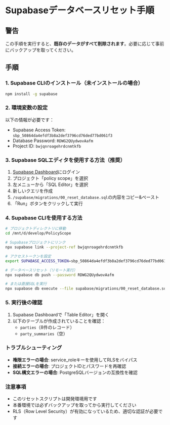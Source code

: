 # Supabaseデータベースリセット手順

## 警告
この手順を実行すると、**既存のデータがすべて削除されます**。必要に応じて事前にバックアップを取ってください。

## 手順

### 1. Supabase CLIのインストール（未インストールの場合）
```bash
npm install -g supabase
```

### 2. 環境変数の設定
以下の情報が必要です：
- Supabase Access Token: `sbp_50864da4efdf3b8a2def3796cd76ded77bd061f3`
- Database Password: `RDWG2QUydwovAafm`
- Project ID: `bwjqnroagehrdcnmtkfb`

### 3. Supabase SQLエディタを使用する方法（推奨）

1. [Supabase Dashboard](https://app.supabase.com)にログイン
2. プロジェクト「policy scope」を選択
3. 左メニューから「SQL Editor」を選択
4. 新しいクエリを作成
5. `/supabase/migrations/00_reset_database.sql`の内容をコピー&ペースト
6. 「Run」ボタンをクリックして実行

### 4. Supabase CLIを使用する方法

```bash
# プロジェクトディレクトリに移動
cd /mnt/d/develop/PolicyScope

# Supabaseプロジェクトにリンク
npx supabase link --project-ref bwjqnroagehrdcnmtkfb

# アクセストークンを設定
export SUPABASE_ACCESS_TOKEN=sbp_50864da4efdf3b8a2def3796cd76ded77bd061f3

# データベースリセット（リモート実行）
npx supabase db push --password RDWG2QUydwovAafm

# または直接SQLを実行
npx supabase db execute --file supabase/migrations/00_reset_database.sql --password RDWG2QUydwovAafm
```

### 5. 実行後の確認

1. Supabase Dashboardで「Table Editor」を開く
2. 以下のテーブルが作成されていることを確認：
   - `parties`（8件のレコード）
   - `party_summaries`（空）

### トラブルシューティング

- **権限エラーの場合**: service_roleキーを使用してRLSをバイパス
- **接続エラーの場合**: プロジェクトIDとパスワードを再確認
- **SQL構文エラーの場合**: PostgreSQLバージョンの互換性を確認

### 注意事項

- このリセットスクリプトは開発環境用です
- 本番環境では必ずバックアップを取ってから実行してください
- RLS（Row Level Security）が有効になっているため、適切な認証が必要です